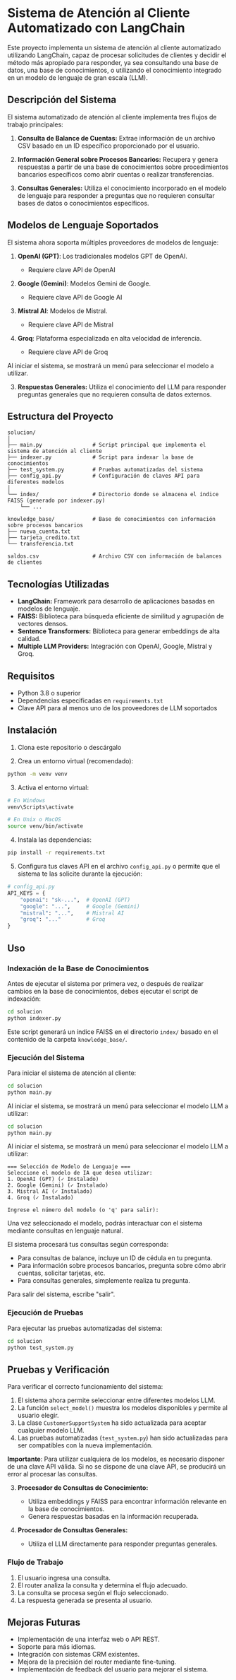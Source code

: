 # Sistema de Atención al Cliente Automatizado con LangChain

Este proyecto implementa un sistema de atención al cliente automatizado utilizando LangChain, capaz de procesar solicitudes de clientes y decidir el método más apropiado para responder, ya sea consultando una base de datos, una base de conocimientos, o utilizando el conocimiento integrado en un modelo de lenguaje de gran escala (LLM).

## Descripción del Sistema

El sistema automatizado de atención al cliente implementa tres flujos de trabajo principales:

1. **Consulta de Balance de Cuentas:** Extrae información de un archivo CSV basado en un ID específico proporcionado por el usuario.
   
2. **Información General sobre Procesos Bancarios:** Recupera y genera respuestas a partir de una base de conocimientos sobre procedimientos bancarios específicos como abrir cuentas o realizar transferencias.

3. **Consultas Generales:** Utiliza el conocimiento incorporado en el modelo de lenguaje para responder a preguntas que no requieren consultar bases de datos o conocimientos específicos.

## Modelos de Lenguaje Soportados

El sistema ahora soporta múltiples proveedores de modelos de lenguaje:

1. **OpenAI (GPT)**: Los tradicionales modelos GPT de OpenAI.
   - Requiere clave API de OpenAI

2. **Google (Gemini)**: Modelos Gemini de Google.
   - Requiere clave API de Google AI

3. **Mistral AI**: Modelos de Mistral.
   - Requiere clave API de Mistral

4. **Groq**: Plataforma especializada en alta velocidad de inferencia.
   - Requiere clave API de Groq

Al iniciar el sistema, se mostrará un menú para seleccionar el modelo a utilizar.

3. **Respuestas Generales:** Utiliza el conocimiento del LLM para responder preguntas generales que no requieren consulta de datos externos.

## Estructura del Proyecto

```
solucion/
│
├── main.py                # Script principal que implementa el sistema de atención al cliente
├── indexer.py             # Script para indexar la base de conocimientos
├── test_system.py         # Pruebas automatizadas del sistema
├── config_api.py          # Configuración de claves API para diferentes modelos
│
└── index/                 # Directorio donde se almacena el índice FAISS (generado por indexer.py)
    └── ...

knowledge_base/            # Base de conocimientos con información sobre procesos bancarios
├── nueva_cuenta.txt
├── tarjeta_credito.txt
└── transferencia.txt

saldos.csv                 # Archivo CSV con información de balances de clientes
```

## Tecnologías Utilizadas

- **LangChain:** Framework para desarrollo de aplicaciones basadas en modelos de lenguaje.
- **FAISS:** Biblioteca para búsqueda eficiente de similitud y agrupación de vectores densos.
- **Sentence Transformers:** Biblioteca para generar embeddings de alta calidad.
- **Multiple LLM Providers:** Integración con OpenAI, Google, Mistral y Groq.

## Requisitos

- Python 3.8 o superior
- Dependencias especificadas en `requirements.txt`
- Clave API para al menos uno de los proveedores de LLM soportados

## Instalación

1. Clona este repositorio o descárgalo

2. Crea un entorno virtual (recomendado):

```bash
python -m venv venv
```

3. Activa el entorno virtual:

```bash
# En Windows
venv\Scripts\activate

# En Unix o MacOS
source venv/bin/activate
```

4. Instala las dependencias:

```bash
pip install -r requirements.txt
```

5. Configura tus claves API en el archivo `config_api.py` o permite que el sistema te las solicite durante la ejecución:

```python
# config_api.py
API_KEYS = {
    "openai": "sk-...",  # OpenAI (GPT)
    "google": "...",     # Google (Gemini)
    "mistral": "...",    # Mistral AI
    "groq": "..."        # Groq
}
```

## Uso

### Indexación de la Base de Conocimientos

Antes de ejecutar el sistema por primera vez, o después de realizar cambios en la base de conocimientos, debes ejecutar el script de indexación:

```bash
cd solucion
python indexer.py
```

Este script generará un índice FAISS en el directorio `index/` basado en el contenido de la carpeta `knowledge_base/`.

### Ejecución del Sistema

Para iniciar el sistema de atención al cliente:

```bash
cd solucion
python main.py
```

Al iniciar el sistema, se mostrará un menú para seleccionar el modelo LLM a utilizar:

```bash
cd solucion
python main.py
```

Al iniciar el sistema, se mostrará un menú para seleccionar el modelo LLM a utilizar:

```
=== Selección de Modelo de Lenguaje ===
Seleccione el modelo de IA que desea utilizar:
1. OpenAI (GPT) (✓ Instalado)
2. Google (Gemini) (✓ Instalado)
3. Mistral AI (✓ Instalado)
4. Groq (✓ Instalado)

Ingrese el número del modelo (o 'q' para salir):
```

Una vez seleccionado el modelo, podrás interactuar con el sistema mediante consultas en lenguaje natural.

El sistema procesará tus consultas según corresponda:
- Para consultas de balance, incluye un ID de cédula en tu pregunta.
- Para información sobre procesos bancarios, pregunta sobre cómo abrir cuentas, solicitar tarjetas, etc.
- Para consultas generales, simplemente realiza tu pregunta.

Para salir del sistema, escribe "salir".

### Ejecución de Pruebas

Para ejecutar las pruebas automatizadas del sistema:

```bash
cd solucion
python test_system.py
```

## Pruebas y Verificación

Para verificar el correcto funcionamiento del sistema:

1. El sistema ahora permite seleccionar entre diferentes modelos LLM.
2. La función `select_model()` muestra los modelos disponibles y permite al usuario elegir.
3. La clase `CustomerSupportSystem` ha sido actualizada para aceptar cualquier modelo LLM.
4. Las pruebas automatizadas (`test_system.py`) han sido actualizadas para ser compatibles con la nueva implementación.

**Importante**: Para utilizar cualquiera de los modelos, es necesario disponer de una clave API válida. Si no se dispone de una clave API, se producirá un error al procesar las consultas.

3. **Procesador de Consultas de Conocimiento:**
   - Utiliza embeddings y FAISS para encontrar información relevante en la base de conocimientos.
   - Genera respuestas basadas en la información recuperada.

4. **Procesador de Consultas Generales:**
   - Utiliza el LLM directamente para responder preguntas generales.

### Flujo de Trabajo

1. El usuario ingresa una consulta.
2. El router analiza la consulta y determina el flujo adecuado.
3. La consulta se procesa según el flujo seleccionado.
4. La respuesta generada se presenta al usuario.

## Mejoras Futuras

- Implementación de una interfaz web o API REST.
- Soporte para más idiomas.
- Integración con sistemas CRM existentes.
- Mejora de la precisión del router mediante fine-tuning.
- Implementación de feedback del usuario para mejorar el sistema.

